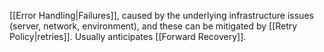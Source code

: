 [[Error Handling|Failures]], caused by the underlying infrastructure issues (server, network, environment), and these can be mitigated by [[Retry Policy|retries]]. Usually anticipates [[Forward Recovery]].

